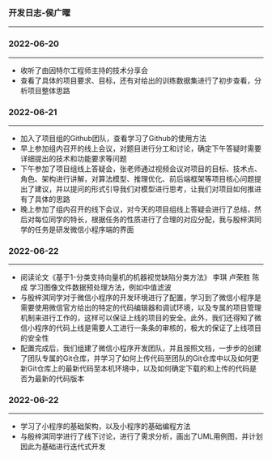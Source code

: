 ### 开发日志-侯广曜

---

### 2022-06-20

---

+ 收听了由因特尔工程师主持的技术分享会
+ 查看了具体的项目要求、目标，还有对给出的训练数据集进行了初步查看，分析项目整体思路

### 2022-06-21

---

- 加入了项目组的Github团队，查看学习了Github的使用方法
- 早上参加组内召开的线上会议，对题目进行分工和讨论，确定下午答疑时需要详细提出的技术和功能要求等问题
- 下午参加了项目组线上答疑会，张老师通过视频会议对项目的目标、技术点、角色、架构进行讲解，对算法模型、推理优化、前后端框架等项目核心问题提出了建议，并以提问的形式引导我们对模型进行思考，让我们对项目如何推进有了具体的思路
- 晚上参加了组内召开的线下会议，对今天的项目组线上答疑会进行了总结，然后对每位同学的特长，根据任务的性质进行了合理的对应分配，我与殷梓淇同学的任务是研发微信小程序端的界面

### 2022-06-22

---

+ 阅读论文《基于1-分类支持向量机的机器视觉缺陷分类方法》 李琪 卢荣胜 陈成 学习图像文件数据预处理方法，例如中值滤波
+ 与殷梓淇同学对于微信小程序的开发环境进行了配置，学习到了微信小程序是需要使用微信官方给出的特定的代码编辑器和调试环境，以及专属的项目管理机制来进行工作的，这样可以保证上线的项目的安全。此外，我们还得知了微信小程序的代码上线是需要人工进行一条条的审核的，极大的保证了上线项目的安全性
+ 配置完成后，我们组建了微信小程序开发团队，并且按照文档，一步步的创建了团队专属的Git仓库，并学习了如何上传代码至团队的Git仓库中以及如何更新Git仓库上的最新代码至本机环境中，以及如何确定下载的和上传的代码是否为最新的代码版本

### 2022-06-22

---

- 学习了小程序的基础架构，以及小程序的基础编程方法
- 与殷梓淇同学进行了线下讨论，进行了需求分析，画出了UML用例图，并计划因此为基础进行迭代式开发
